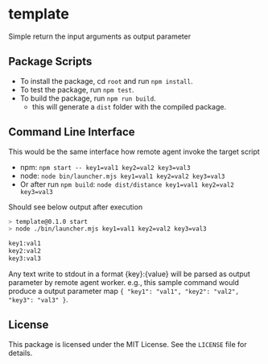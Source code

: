# template

Simple return the input arguments as output parameter

## Package Scripts

- To install the package, cd `root` and run `npm install`.
- To test the package, run `npm test`.
- To build the package, run `npm run build`.
  - this will generate a `dist` folder with the compiled package.

## Command Line Interface

This would be the same interface how remote agent invoke the target script

- npm: `npm start -- key1=val1 key2=val2 key3=val3` 
- node: `node bin/launcher.mjs key1=val1 key2=val2 key3=val3`
- Or after run `npm build`: `node dist/distance key1=val1 key2=val2 key3=val3`

Should see below output after execution

```bash
> template@0.1.0 start
> node ./bin/launcher.mjs key1=val1 key2=val2 key3=val3

key1:val1
key2:val2
key3:val3
```

Any text write to stdout in a format {key}:{value} will be parsed as output parameter by remote agent worker. 
e.g., this sample command would produce a output parameter map `{ "key1": "val1", "key2": "val2", "key3": "val3" }`.

## License

This package is licensed under the MIT License. See the `LICENSE` file for details.
